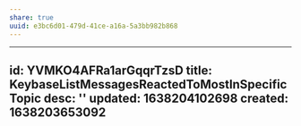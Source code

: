 ```yaml
---
share: true
uuid: e3bc6d01-479d-41ce-a16a-5a3bb982b868
---
```

---
id: YVMKO4AFRa1arGqqrTzsD
title: KeybaseListMessagesReactedToMostInSpecificTopic
desc: ''
updated: 1638204102698
created: 1638203653092
---

